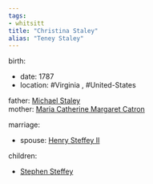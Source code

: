 ```yaml
---
tags:
- whitsitt
title: "Christina Staley"
alias: "Teney Staley"
---
```


birth:
  - date: 1787
  - location: #Virginia , #United-States 

father: [Michael Staley](Michael%20Staley)  
mother: [Maria Catherine Margaret Catron](Maria%20Catherine%20Margaret%20Catron)

marriage:
  - spouse: [Henry Steffey II](Henry%20Steffey%20II.md)  

children:
  - [Stephen Steffey](Stephen%20Steffey.md)
